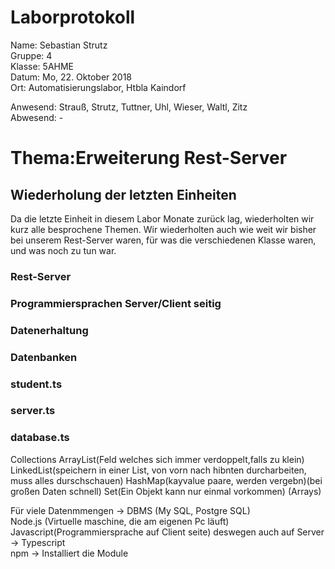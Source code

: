# Laborprotokoll  
Name: Sebastian Strutz  
Gruppe: 4  
Klasse: 5AHME  
Datum: Mo, 22. Oktober 2018  
Ort: Automatisierungslabor, Htbla Kaindorf  

Anwesend: Strauß, Strutz, Tuttner, Uhl, Wieser, Waltl, Zitz  
Abwesend: -

# Thema:Erweiterung Rest-Server  

## Wiederholung der letzten Einheiten  
Da die letzte Einheit in diesem Labor Monate zurück lag, wiederholten wir kurz alle besprochene Themen. Wir wiederholten auch wie weit wir bisher bei unserem Rest-Server waren, für was die verschiedenen Klasse waren, und was noch zu tun war.  
### Rest-Server  
### Programmiersprachen Server/Client seitig 
### Datenerhaltung 
### Datenbanken  
### student.ts  
### server.ts  
### database.ts  
Collections 
ArrayList(Feld welches sich immer verdoppelt,falls zu klein) 
LinkedList(speichern in einer List, von vorn nach hibnten durcharbeiten, muss alles durschschauen)
HashMap(kayvalue paare, werden vergebn)(bei großen Daten schnell) 
Set(Ein Objekt kann nur einmal vorkommen)
(Arrays)   

Für viele Datenmmengen -> DBMS (My SQL, Postgre SQL)  
Node.js  (Virtuelle maschine, die am eigenen Pc läuft)  
Javascript(Programmiersprache auf Client seite)
deswegen auch auf Server -> Typescript  
npm -> Installiert die Module  
